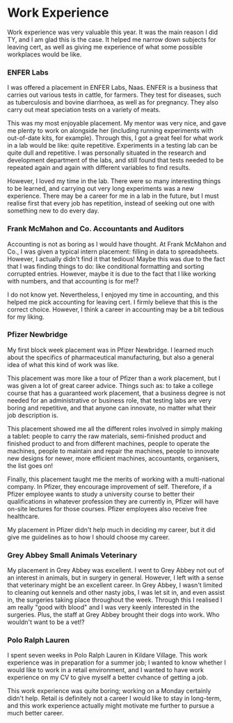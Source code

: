 <html>
  <body>
    <h1>Work Experience</h1>
      <p>Work experience was very valuable this year. It was the main reason I did TY, and I am glad this is the case. It helped me narrow down subjects for leaving cert, as well as giving me experience of what some possible workplaces would be like.</p>
      <h3>ENFER Labs</h3>
        <p>I was offered a placement in ENFER Labs, Naas. ENFER is a business that carries out various tests in cattle, for farmers. They test for diseases, such as tuberculosis and bovine diarrhoea, as well as for pregnancy. They also carry out meat speciation tests on a variety of meats.</p>
        <p>This was my most enjoyable placement. My mentor was very nice, and gave me plenty to work on alongside her (including running experiments with out-of-date kits, for example). Through this, I got a great feel for what work in a lab would be like: quite repetitive. Experiments in a testing lab can be quite dull and repetitive. I was personally situated in the research and development department of the labs, and still found that tests needed to be repeated again and again with different variables to find results.</p>
        <p>However, I loved my time in the lab. There were so many interesting things to be learned, and carrying out very long experiments was a new experience. There may be a career for me in a lab in the future, but I must realise first that every job has repetition, instead of seeking out one with something new to do every day.</p>
      <h3>Frank McMahon and Co. Accountants and Auditors</h3>
        <p>Accounting is not as boring as I would have thought. At Frank McMahon and Co., I was given a typical intern placement: filling in data to spreadsheets. However, I actually didn't find it that tedious! Maybe this was due to the fact that I was finding things to do: like conditional formatting and sorting corrupted entries. However, maybe it is due to the fact that I like working with numbers, and that accounting is for me!?</p>
        <p>I do not know yet. Nevertheless, I enjoyed my time in accounting, and this helped me pick accounting for leaving cert. I firmly believe that this is the correct choice. However, I think a career in accounting may be a bit tedious for my liking.</p>
      <h3>Pfizer Newbridge</h3>
        <p>My first block week placement was in Pfizer Newbridge. I learned much about the specifics of pharmaceutical manufacturing, but also a general idea of what this kind of work was like.</p>
        <p>This placement was more like a tour of Pfizer than a work placement, but I was given a lot of great career advice. Things such as: to take a college course that has a guaranteed work placement, that a business degree is not needed for an administrative or business role, that testing labs are very boring and repetitive, and that anyone can innovate, no matter what their job description is.</p>
        <p>This placement showed me all the different roles involved in simply making a tablet: people to carry the raw materials, semi-finished product and finished product to and from different machines, people to operate the machines, people to maintain and repair the machines, people to innovate new designs for newer, more efficient machines, accountants, organisers, the list goes on!</p>
        <p>Finally, this placement taught me the merits of working with a multi-national company. In Pfizer, they encourage improvement of self. Therefore, if a Pfizer employee wants to study a university course to better their qualifications in whatever profession they are currently in, Pfizer will have on-site lectures for those courses. Pfizer employees also receive free healthcare.</p>
        <p>My placement in Pfizer didn't help much in deciding my career, but it did give me guidelines as to how I should choose my career.</p>
      <h3>Grey Abbey Small Animals Veterinary</h3>
        <p>My placement in Grey Abbey was excellent. I went to Grey Abbey not out of an interest in animals, but in surgery in general. However, I left with a sense that veterinary might be an excellent career. In Grey Abbey, I wasn't limited to cleaning out kennels and other nasty jobs, I was let sit in, and even assist in, the surgeries taking place throughout the week. Through this I realised I am really "good with blood" and I was very keenly interested in the surgeries. Plus, the staff at Grey Abbey brought their dogs into work. Who wouldn't want to be a vet!?</p>  
      <h3>Polo Ralph Lauren</h3>
        <p>I spent seven weeks in Polo Ralph Lauren in Kildare Village. This work experience was in preparation for a summer job; I wanted to know whether I would like to work in a retail environment, and I wanted to have work experience on my CV to give myself a better cvhance of getting a job.</p>
        <p>This work experience was quite boring; working on a Monday certainly didn't help. Retail is definitely not a career I would like to stay in long-term, and this work experience actually might motivate me further to pursue a much better career.</p>
  </body>
</html>
